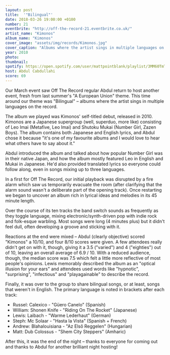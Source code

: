 ```yaml
---
layout: post
title:  '"Bilingual"'
date: 2018-03-26 19:00:00 +0100
number: 21
eventbrite: "http://off-the-record-21.eventbrite.co.uk/"
artist_name: "Kimonos"
album_name: "Kimonos"
cover_image: "assets/img/records/Kimonos.jpg"
cover_caption: "Albums where the artist sings in multiple languages on the record."
year: 2010
photo: 
thumbnail: 
spotify: https://open.spotify.com/user/mattpointblank/playlist/3MM60TmTzfgokMSyY3447X?si=xHmpuUZETtahWqfa_Qnq0g
host: Abdul Cabdullahi
score: 69
---
```


Our March event saw Off The Record regular Abdul return to host another event, fresh from last summer's "A European Union" theme. This time around our theme was "Bilingual" – albums where the artist sings in multiple languages on the record. 

The album we played was Kimonos' self-titled debut, released in 2010. Kimonos are a Japanese supergroup (well, superduo, more like) consisting of Leo Imai (Metafive, Leo Imai) and Shutoku Mukai (Number Girl, Zazen Boys). The album contains both Japanese and English lyrics, and Abdul chose it because "it's one of my favourite albums and I would love to hear what others have to say about it."

Abdul introduced the album and talked about how popular Number Girl was in their native Japan, and how the album mostly featured Leo in English and Mukai in Japanese. He'd also provided translated lyrics so everyone could follow along, even in songs mixing up to three languages.

In a first for Off The Record, our initial playback was disrupted by a fire alarm which saw us temporarily evacuate the room (after clarifying that the alarm sound wasn't a deliberate part of the opening track). Once restarting we began to uncover an album rich in lyrical ideas and melodies in its 45 minute length.

Over the course of its ten tracks the band switch sounds as frequently as they toggle language, mixing electronic/synth-driven pop with indie rock and folk-esque warbling. Most songs were long (4 minutes plus) but it didn't feel dull, often developing a groove and sticking with it.


Reactions at the end were mixed – Abdul (clearly objective) scored "Kimonos" a 10/10, and four 8/10 scores were given. A few attendees really didn't get on with it, though, giving it a 3.5 ("varied") and 4 ("eighties") out of 10, leaving an overall average of 6.9 / 10. With a reduced audience, though, the median score was 7.5 which felt a little more reflective of most people's opinions. Lewis memorably described the album as an "optical illusion for your ears" and attendees used words like "hypnotic", "surprising", "infectious" and "playagainable" to describe the record.

Finally, it was over to the group to share bilingual songs, or at least, songs that weren't in English. The primary language is noted in brackets after each track:

- Russel: Calexico - "Güero Canelo" (Spanish)
- William: Shonen Knife - "Riding On The Rocket" (Japanese)
- Lewis: Laibach - "Warme Lederhaut" (German)
- Steph: Mc Solaar - "Hasta la Vista" (Spanish + French)
- Andrew: Blahalouisiana - "Az Első Reggelen" (Hungarian)
- Matt: Dub Colossus - "Shem City Steppers" (Amharic)

After this, it was the end of the night – thanks to everyone for coming out and thanks to Abdul for another brilliant night hosting!